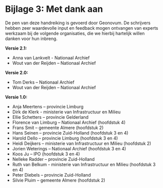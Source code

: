 # Bijlage 3: Met dank aan   
De pen van deze handreiking is gevoerd door Geonovum. De schrijvers hebben zeer waardevolle input en feedback mogen ontvangen van experts werkzaam bij de volgende organisaties, die we hierbij hartelijk willen danken voor hun inbreng.

**Versie 2.1:**

- Anna van Lankvelt - Nationaal Archief
- Wout van der Reijden – Nationaal Archief

**Versie 2.0:**

- Tom Derks – Nationaal Archief
- Wout van der Reijden – Nationaal Archief

**Versie 1.0:**

- Anja Meertens – provincie Limburg
- Dirk de Klerk - ministerie van Infrastructuur en Milieu
- Ellie Schetters – provincie Gelderland
- Florence van Limburg – Nationaal Archief (hoofdstuk 4)
- Frans Smit – gemeente Almere (hoofdstuk 2)
- Hans Seinen – provincie Zuid-Holland (hoofdstuk 3 en 4)
- Harold Dello – provincie Limburg (hoofdstuk 3 en 4)
- Heidi Deijkers – ministerie van Infrastructuur en Milieu (hoofdstuk 2)
- Jorien Weterings – Nationaal Archief (hoofdstuk 3 en 4)
- Koos Ju – IPO (hoofdstuk 3 en 4)
- Nelleke Radder – provincie Zuid-Holland
- Ruth van Belkum - ministerie van Infrastructuur en Milieu (hoofdstuk 3 en 4)
- Peter Diebels – provincie Zuid-Holland
- Silvie Pluim – gemeente Almere (hoofdstuk 2)

